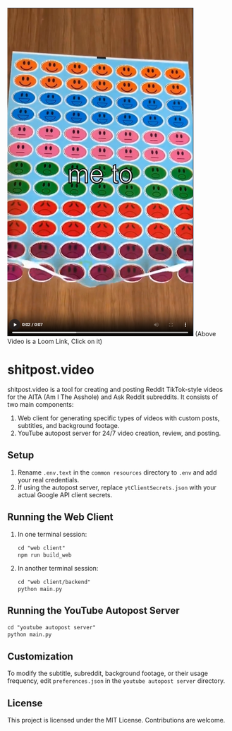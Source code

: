 [![Cover](https://github.com/KrishOnGH/shitpost.video/blob/c1dc325a6ea0cab1fc3207c9f55e8b4deb3c7f03/image.png)](https://www.loom.com/share/e66411b5f1084862be3291763d19c8c1?sid=373bb510-6b08-4f6c-b38e-cdfb9aaca0bc)
(Above Video is a Loom Link, Click on it)

# shitpost.video

shitpost.video is a tool for creating and posting Reddit TikTok-style videos for the AITA (Am I The Asshole) and Ask Reddit subreddits. It consists of two main components:

1. Web client for generating specific types of videos with custom posts, subtitles, and background footage.
2. YouTube autopost server for 24/7 video creation, review, and posting.

## Setup

1. Rename `.env.text` in the `common resources` directory to `.env` and add your real credentials.
2. If using the autopost server, replace `ytClientSecrets.json` with your actual Google API client secrets.

## Running the Web Client

1. In one terminal session:
   ```
   cd "web client"
   npm run build_web
   ```

2. In another terminal session:
   ```
   cd "web client/backend"
   python main.py
   ```

## Running the YouTube Autopost Server

```
cd "youtube autopost server"
python main.py
```

## Customization

To modify the subtitle, subreddit, background footage, or their usage frequency, edit `preferences.json` in the `youtube autopost server` directory.

## License

This project is licensed under the MIT License. Contributions are welcome.
